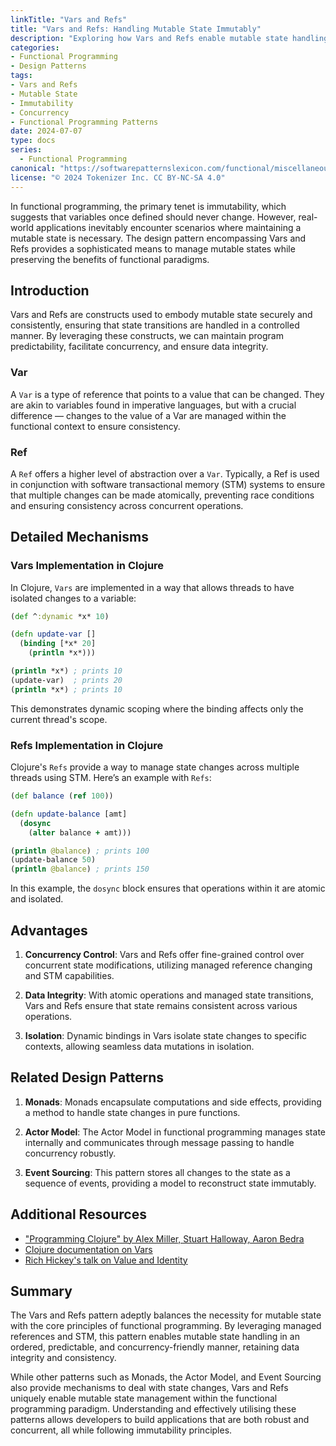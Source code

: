 ```yaml
---
linkTitle: "Vars and Refs"
title: "Vars and Refs: Handling Mutable State Immutably"
description: "Exploring how Vars and Refs enable mutable state handling in an immutable fashion within Functional Programming paradigms."
categories:
- Functional Programming
- Design Patterns
tags:
- Vars and Refs
- Mutable State
- Immutability
- Concurrency
- Functional Programming Patterns
date: 2024-07-07
type: docs
series:
  - Functional Programming
canonical: "https://softwarepatternslexicon.com/functional/miscellaneous-patterns/state-management/vars-and-refs"
license: "© 2024 Tokenizer Inc. CC BY-NC-SA 4.0"
---
```



In functional programming, the primary tenet is immutability, which suggests that variables once defined should never change. However, real-world applications inevitably encounter scenarios where maintaining a mutable state is necessary. The design pattern encompassing Vars and Refs provides a sophisticated means to manage mutable states while preserving the benefits of functional paradigms.

## Introduction

Vars and Refs are constructs used to embody mutable state securely and consistently, ensuring that state transitions are handled in a controlled manner. By leveraging these constructs, we can maintain program predictability, facilitate concurrency, and ensure data integrity.

### Var

A `Var` is a type of reference that points to a value that can be changed. They are akin to variables found in imperative languages, but with a crucial difference — changes to the value of a Var are managed within the functional context to ensure consistency.

### Ref

A `Ref` offers a higher level of abstraction over a `Var`. Typically, a Ref is used in conjunction with software transactional memory (STM) systems to ensure that multiple changes can be made atomically, preventing race conditions and ensuring consistency across concurrent operations.

## Detailed Mechanisms

### Vars Implementation in Clojure

In Clojure, `Vars` are implemented in a way that allows threads to have isolated changes to a variable:

```clojure
(def ^:dynamic *x* 10)

(defn update-var []
  (binding [*x* 20]
    (println *x*)))

(println *x*) ; prints 10
(update-var)  ; prints 20
(println *x*) ; prints 10
```

This demonstrates dynamic scoping where the binding affects only the current thread's scope.

### Refs Implementation in Clojure

Clojure's `Refs` provide a way to manage state changes across multiple threads using STM. Here’s an example with `Refs`:

```clojure
(def balance (ref 100))

(defn update-balance [amt]
  (dosync
    (alter balance + amt)))

(println @balance) ; prints 100
(update-balance 50)
(println @balance) ; prints 150
```

In this example, the `dosync` block ensures that operations within it are atomic and isolated.

## Advantages

1. **Concurrency Control**: Vars and Refs offer fine-grained control over concurrent state modifications, utilizing managed reference changing and STM capabilities.
   
2. **Data Integrity**: With atomic operations and managed state transitions, Vars and Refs ensure that state remains consistent across various operations.

3. **Isolation**: Dynamic bindings in Vars isolate state changes to specific contexts, allowing seamless data mutations in isolation.

## Related Design Patterns

1. **Monads**: Monads encapsulate computations and side effects, providing a method to handle state changes in pure functions.
   
2. **Actor Model**: The Actor Model in functional programming manages state internally and communicates through message passing to handle concurrency robustly.

3. **Event Sourcing**: This pattern stores all changes to the state as a sequence of events, providing a model to reconstruct state immutably.

## Additional Resources

- ["Programming Clojure" by Alex Miller, Stuart Halloway, Aaron Bedra](https://pragprog.com/book/shcloj3/programming-clojure)
- [Clojure documentation on Vars](https://clojure.org/reference/vars)
- [Rich Hickey's talk on Value and Identity](https://www.youtube.com/watch?v=HMZoBCo1sWw)

## Summary

The Vars and Refs pattern adeptly balances the necessity for mutable state with the core principles of functional programming. By leveraging managed references and STM, this pattern enables mutable state handling in an ordered, predictable, and concurrency-friendly manner, retaining data integrity and consistency.

While other patterns such as Monads, the Actor Model, and Event Sourcing also provide mechanisms to deal with state changes, Vars and Refs uniquely enable mutable state management within the functional programming paradigm. Understanding and effectively utilising these patterns allows developers to build applications that are both robust and concurrent, all while following immutability principles.
